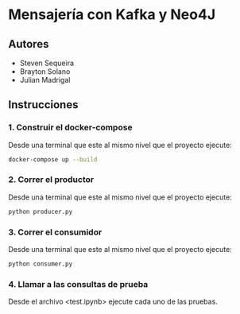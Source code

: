 # Mensajería con Kafka y Neo4J

## Autores
- Steven Sequeira 
- Brayton Solano
- Julian Madrigal

## Instrucciones

### 1. Construir el docker-compose 
Desde una terminal que este al mismo nivel que el proyecto ejecute:
``` bash
docker-compose up --build 
```

### 2. Correr el productor 
Desde una terminal que este al mismo nivel que el proyecto ejecute:
``` bash
python producer.py
```

### 3. Correr el consumidor
Desde una terminal que este al mismo nivel que el proyecto ejecute: 
``` bash
python consumer.py
```

### 4. Llamar a las consultas de prueba
Desde el archivo <test.ipynb> ejecute cada uno de las pruebas. 